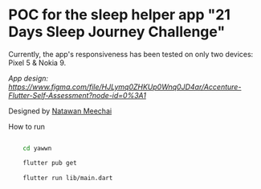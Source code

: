 # POC for the sleep helper app "21 Days Sleep Journey Challenge"

Currently, the app's responsiveness has been tested on only two devices: Pixel 5 & Nokia 9.

_App design: https://www.figma.com/file/HJLymq0ZHKUp0Wnq0JD4ar/Accenture-Flutter-Self-Assessment?node-id=0%3A1_

Designed by [Natawan Meechai](https://www.linkedin.com/in/natawan-meechai-9b34831b0/?originalSubdomain=th)

How to run

```bash

    cd yawwn

    flutter pub get
    
    flutter run lib/main.dart  

```
